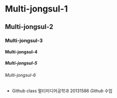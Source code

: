 # Multi-jongsul-1
## Multi-jongsul-2
### Multi-jongsul-3
#### Multi-jongsul-4
##### Multi-jongsul-5
###### Multi-jongsul-6
+ Github class
멀티미디어공학과 20131586 *Github* 수업
